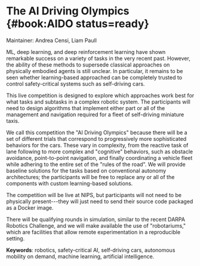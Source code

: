 # The AI Driving Olympics {#book:AIDO status=ready}

Maintainer: Andrea Censi, Liam Paull

<abbr>ML</abbr>, deep learning, and deep reinforcement learning have shown remarkable success on a variety of tasks in the very recent past. However, the ability of these methods to supersede classical approaches on  physically embodied agents is still unclear. In particular, it remains to be seen whether learning-based approached can be completely trusted to control safety-critical systems such as self-driving cars.

This live competition is designed to explore which approaches work  best for what tasks and subtasks in a complex robotic system. The participants will need to design algorithms that implement either part or all of the management and navigation required for a fleet of self-driving miniature taxis.

We call this competition the "AI Driving Olympics" because there will be a set of different trials that correspond to progressively more sophisticated behaviors for the cars. These  vary in complexity, from the reactive task of lane following to more complex and "cognitive" behaviors, such as obstacle avoidance, point-to-point navigation, and finally coordinating a vehicle fleet while adhering to the entire set of the "rules of the road". We will provide  baseline solutions for the tasks based on conventional autonomy architectures; the participants will be free to replace any or all of the components with custom learning-based solutions.

The competition will be live at NIPS, but participants will not need to be physically present---they will just need to send their source code packaged as a Docker image.

There will be qualifying rounds in simulation, similar to the recent DARPA Robotics Challenge,
and we will make available the use of "robotariums," which are facilities that allow remote experimentation in a reproducible setting.

**Keywords**: robotics, safety-critical AI, self-driving cars, autonomous mobility on demand, machine learning, artificial intelligence.
